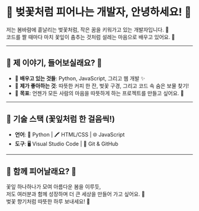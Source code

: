 # 🌸 벚꽃처럼 피어나는 개발자, 안녕하세요! 🌸  
저는 봄바람에 흩날리는 벚꽃처럼, 작은 꿈을 키워가고 있는 개발자입니다. 🌷  
코드를 짤 때마다 마치 꽃잎이 춤추는 것처럼 설레는 마음으로 배우고 있어요. 💖  

---

## 🌸 제 이야기, 들어보실래요? 🌸  
- 🌸 **배우고 있는 것들**: Python, JavaScript, 그리고 웹 개발 ✨  
- 💖 **제가 좋아하는 것**: 따뜻한 커피 한 잔, 벚꽃 구경, 그리고 코드 속 숨은 보물 찾기!  
- 🌟 **목표**: 언젠가 모든 사람의 마음을 따뜻하게 하는 프로젝트를 만들고 싶어요. 🌼  

---

## 🌷 기술 스택 (꽃잎처럼 한 걸음씩!)  
- **언어**: 🐍 Python | 🖍️ HTML/CSS | 🌐 JavaScript  
- **도구**: 🖥️ Visual Studio Code | 🐾 Git & GitHub  

---

## 🌸 함께 피어날래요? 🌸  
꽃잎 하나하나가 모여 아름다운 봄을 이루듯,  
저도 여러분과 함께 성장하며 더 큰 세상을 만들어 가고 싶어요. 💖  
벚꽃 향기처럼 따뜻한 하루 보내세요! 🌼  
